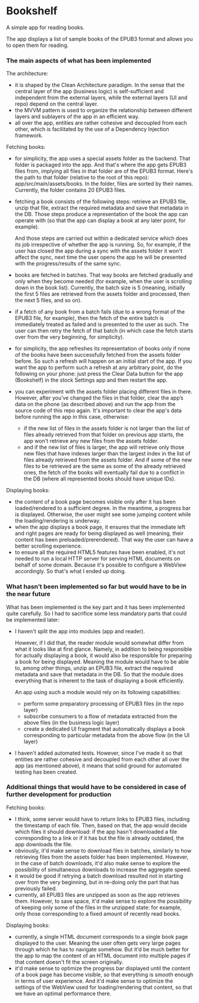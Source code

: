 # Bookshelf

A simple app for reading books.

The app displays a list of sample books of the EPUB3 format and allows you to open them for reading.

### The main aspects of what has been implemented
The architecture:

* it is shaped by the Clean Architecture paradigm. In the sense that the central layer of the app (business logic) is self-sufficient and independent from the external layers, while the external layers (UI and repo) depend on the central layer.
* the MVVM pattern is used to organize the relationship between different layers and sublayers of the app in an efficient way.
* all over the app, entities are rather cohesive and decoupled from each other, which is facilitated by the use of a Dependency Injection framework.

Fetching books:
     
* for simplicity, the app uses a special assets folder as the backend. That folder is packaged into the app. And that's where the app gets EPUB3 files from, implying all files in that folder are of the EPUB3 format. Here's the path to that folder (relative to the root of this repo): app/src/main/assets/books. In the folder, files are sorted by their names. Currently, the folder contains 20 EPUB3 files.
* fetching a book consists of the following steps: retrieve an EPUB3 file, unzip that file, extract the required metadata and save that metadata in the DB. Those steps produce a representation of the book the app can operate with (so that the app can display a book at any later point, for example).      
    
  And those steps are carried out within a dedicated service which does its job irrespective of whether the app is running. So, for example, if the user has closed the app during a sync with the assets folder it won't affect the sync, next time the user opens the app he will be presented with the progress/results of the same sync.
* books are fetched in batches. That way books are fetched gradually and only when they become needed (for example, when the user is scrolling down in the book list). Currently, the batch size is 5 (meaning, initially the first 5 files are retrieved from the assets folder and processed, then the next 5 files, and so on).
* if a fetch of any book from a batch fails (due to a wrong format of the EPUB3 file, for example), then the fetch of the entire batch is immediately treated as failed and is presented to the user as such. The user can then retry the fetch of that batch (in which case the fetch starts over from the very beginning, for simplicity).
* for simplicity, the app refreshes its representation of books only if none of the books have been successfully fetched from the assets folder before. So such a refresh will happen on an initial start of the app. If you want the app to perform such a refresh at any arbitrary point, do the following on your phone: just press the Clear Data button for the app (Bookshelf) in the stock Settings app and then restart the app.
* you can experiment with the assets folder placing different files in there. However, after you’ve changed the files in that folder, clear the app’s data on the phone (as described above) and run the app from the source code of this repo again. It's important to clear the app's data before running the app in this case, otherwise:
  * if the new list of files in the assets folder is not larger than the list of files already retrieved from that folder on previous app starts, the app won't retrieve any new files from the assets folder.
  * and if the new list of files is larger, the app will retrieve only those new files that have indexes larger than the largest index in the list of files already retrieved from the assets folder. And if some of the new files to be retrieved are the same as some of the already retrieved ones, the fetch of the books will eventually fail due to a conflict in the DB (where all represented books should have unique IDs).
    
Displaying books:    
    
* the content of a book page becomes visible only after it has been loaded/rendered to a sufficient degree. In the meantime, a progress bar is displayed. Otherwise, the user might see some jumping content while the loading/rendering is underway.
* when the app displays a book page, it ensures that the immediate left and right pages are ready for being displayed as well (meaning, their content has been preloaded/prerendered). That way the user can have a better scrolling experience.
* to ensure all the required HTML5 features have been enabled, it's not needed to run a local HTTP server for serving HTML documents on behalf of some domain. Because it's possible to configure a WebView accordingly. So that's what I ended up doing.

### What hasn’t been implemented so far but would have to be in the near future
What has been implemented is the key part and it has been implemented quite carefully. So I had to sacrifice some less mandatory parts that could be implemented later:

* I haven't split the app into modules (app and reader).

  However, if I did that, the reader module would somewhat differ from what it looks like at first glance. Namely, in addition to being responsible for actually displaying a book, it would also be responsible for preparing a book for being displayed. Meaning the module would have to be able to, among other things, unzip an EPUB3 file, extract the required metadata and save that metadata in the DB. So that the module does everything that is inherent to the task of displaying a book efficiently.
    
  An app using such a module would rely on its following capabilities:
  * perform some preparatory processing of EPUB3 files (in the repo layer)
  * subscribe consumers to a flow of metadata extracted from the above files (in the business logic layer)
  * create a dedicated UI fragment that automatically displays a book corresponding to particular metadata from the above flow (in the UI layer)
* I haven't added automated tests. However, since I've made it so that entities are rather cohesive and decoupled from each other all over the app (as mentioned above), it means that solid ground for automated testing has been created.    
    
### Additional things that would have to be considered in case of further development for production
Fetching books:
* I think, some server would have to return links to EPUB3 files, including the timestamp of each file. Then, based on that, the app would decide which files it should download: if the app hasn't downloaded a file corresponding to a link or if it has but the file is already outdated, the app downloads the file.
* obviously, it'd make sense to download files in batches, similarly to how retrieving files from the assets folder has been implemented. However, in the case of batch downloads, it'd also make sense to explore the possibility of simultaneous downloads to increase the aggregate speed.
* it would be good if retrying a batch download resulted not in starting over from the very beginning, but in re-doing only the part that has previously failed.    
* currently, all EPUB3 files are unzipped as soon as the app retrieves them. However, to save space, it'd make sense to explore the possibility of keeping only some of the files in the unzipped state: for example, only those corresponding to a fixed amount of recently read books.    
    
Displaying books:    
* currently, a single HTML document corresponds to a single book page displayed to the user. Meaning the user often gets very large pages through which he has to navigate somehow. But it'd be much better for the app to map the content of an HTML document into multiple pages if that content doesn't fit the screen originally.
* it'd make sense to optimize the progress bar displayed until the content of a book page has become visible, so that everything is smooth enough in terms of user experience. And it'd make sense to optimize the settings of the WebView used for loading/rendering that content, so that we have an optimal performance there.
